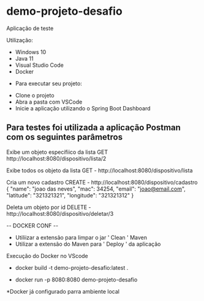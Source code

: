 # demo-projeto-desafio

Aplicação de teste

Utilização: 
* Windows 10
* Java 11
* Visual Studio Code
* Docker

 - Para executar seu projeto:

* Clone o projeto 
* Abra a pasta com VSCode 
* Inicie a aplicação utilizando o Spring Boot Dashboard


Para testes foi utilizada a aplicação Postman com os seguintes parâmetros
---------

Exibe um objeto específiico da lista
GET  http://localhost:8080/dispositivo/lista/2


Exibe todos os objeto da lista
GET  - http://localhost:8080/dispositivo/lista 



Cria um novo cadastro
CREATE - http://localhost:8080/dispositivo/cadastro
    {
    "name": "joao das neves",
    "mac": 34254,
    "email": "joao@email.com",
    "latitude": "321321321",
    "longitude": "321321312"
    }
    
Deleta um objeto por id
DELETE - http://localhost:8080/dispositivo/deletar/3


-- DOCKER CONF --

* Utiliizar a extensão para limpar o jar ' Clean ' Maven  
* Utilizar a extensão do Maven para ' Deploy ' da aplicação 

Execução do Docker no VScode 

 - docker build -t demo-projeto-desafio:latest .

- docker run -p 8080:8080 demo-projeto-desafio 

*Docker já configurado parra ambiente local
